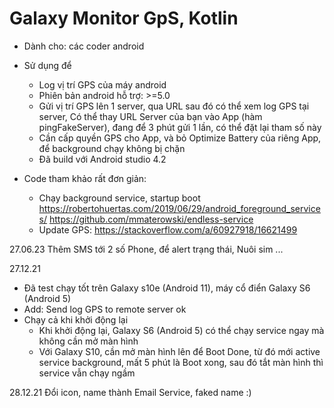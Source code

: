 # Galaxy Monitor GpS, Kotlin
- Dành cho: các coder android
- Sử dụng để
  + Log vị trí GPS của máy android
  + Phiên bản android hỗ trợ: >=5.0
  + Gửi vị trí GPS lên 1 server, qua URL sau đó có thể xem log GPS tại server, Có thể thay URL Server của bạn vào App (hàm pingFakeServer), đang để 3 phút gửi 1 lần, có thể đặt lại tham số này 
  + Cần cấp quyền GPS cho App, và bỏ Optimize Battery của riêng App, để background chạy không bị chặn
  + Đã build với Android studio 4.2
  
- Code tham khảo rất đơn giản:
  + Chạy background service, startup boot
https://robertohuertas.com/2019/06/29/android_foreground_services/
https://github.com/mmaterowski/endless-service
  + Update GPS:
https://stackoverflow.com/a/60927918/16621499
 
27.06.23
Thêm SMS tới 2 số Phone, để alert trạng thái, Nuôi sim ...

27.12.21
- Đã test chạy tốt trên Galaxy s10e (Android 11), máy cổ điển Galaxy S6 (Android 5)
- Add: Send log GPS to remote server ok
- Chạy cả khi khởi động lại 
  + Khi khởi động lại, Galaxy S6 (Android 5) có thể chạy service ngay mà không cần mở màn hình
  + Với Galaxy S10, cần mở màn hình lên để Boot Done, từ đó mới active service background, mất 5 phút là Boot xong, sau đó tắt màn hình thì service vẫn chạy ngầm

28.12.21
Đổi icon, name thành Email Service, faked name :)
